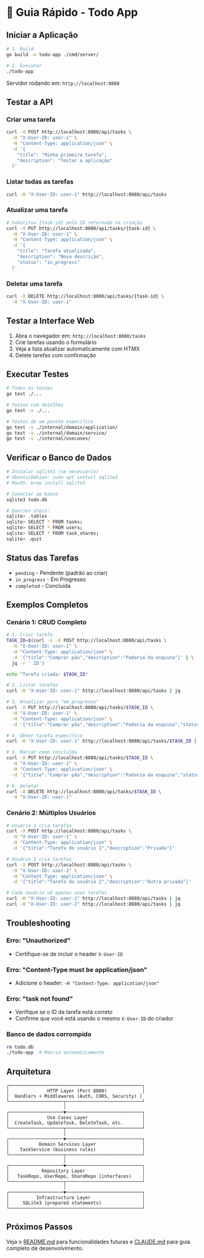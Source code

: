 # 🚀 Guia Rápido - Todo App

## Iniciar a Aplicação

```bash
# 1. Build
go build -o todo-app ./cmd/server/

# 2. Executar
./todo-app
```

Servidor rodando em: `http://localhost:8080`

## Testar a API

### Criar uma tarefa

```bash
curl -X POST http://localhost:8080/api/tasks \
  -H "X-User-ID: user-1" \
  -H "Content-Type: application/json" \
  -d '{
    "title": "Minha primeira tarefa",
    "description": "Testar a aplicação"
  }'
```

### Listar todas as tarefas

```bash
curl -H "X-User-ID: user-1" http://localhost:8080/api/tasks
```

### Atualizar uma tarefa

```bash
# Substitua {task-id} pelo ID retornado na criação
curl -X PUT http://localhost:8080/api/tasks/{task-id} \
  -H "X-User-ID: user-1" \
  -H "Content-Type: application/json" \
  -d '{
    "title": "Tarefa atualizada",
    "description": "Nova descrição",
    "status": "in_progress"
  }'
```

### Deletar uma tarefa

```bash
curl -X DELETE http://localhost:8080/api/tasks/{task-id} \
  -H "X-User-ID: user-1"
```

## Testar a Interface Web

1. Abra o navegador em: `http://localhost:8080/tasks`
2. Crie tarefas usando o formulário
3. Veja a lista atualizar automaticamente com HTMX
4. Delete tarefas com confirmação

## Executar Testes

```bash
# Todos os testes
go test ./...

# Testes com detalhes
go test -v ./...

# Testes de um pacote específico
go test -v ./internal/domain/application/
go test -v ./internal/domain/service/
go test -v ./internal/usecases/
```

## Verificar o Banco de Dados

```bash
# Instalar sqlite3 (se necessário)
# Ubuntu/Debian: sudo apt install sqlite3
# MacOS: brew install sqlite3

# Conectar ao banco
sqlite3 todo.db

# Queries úteis:
sqlite> .tables
sqlite> SELECT * FROM tasks;
sqlite> SELECT * FROM users;
sqlite> SELECT * FROM task_shares;
sqlite> .quit
```

## Status das Tarefas

- `pending` - Pendente (padrão ao criar)
- `in_progress` - Em Progresso
- `completed` - Concluída

## Exemplos Completos

### Cenário 1: CRUD Completo

```bash
# 1. Criar tarefa
TASK_ID=$(curl -s -X POST http://localhost:8080/api/tasks \
  -H "X-User-ID: user-1" \
  -H "Content-Type: application/json" \
  -d '{"title":"Comprar pão","description":"Padaria da esquina"}' | \
  jq -r '.ID')

echo "Tarefa criada: $TASK_ID"

# 2. Listar tarefas
curl -H "X-User-ID: user-1" http://localhost:8080/api/tasks | jq

# 3. Atualizar para "em progresso"
curl -X PUT http://localhost:8080/api/tasks/$TASK_ID \
  -H "X-User-ID: user-1" \
  -H "Content-Type: application/json" \
  -d '{"title":"Comprar pão","description":"Padaria da esquina","status":"in_progress"}'

# 4. Obter tarefa específica
curl -H "X-User-ID: user-1" http://localhost:8080/api/tasks/$TASK_ID | jq

# 5. Marcar como concluída
curl -X PUT http://localhost:8080/api/tasks/$TASK_ID \
  -H "X-User-ID: user-1" \
  -H "Content-Type: application/json" \
  -d '{"title":"Comprar pão","description":"Padaria da esquina","status":"completed"}'

# 6. Deletar
curl -X DELETE http://localhost:8080/api/tasks/$TASK_ID \
  -H "X-User-ID: user-1"
```

### Cenário 2: Múltiplos Usuários

```bash
# Usuário 1 cria tarefas
curl -X POST http://localhost:8080/api/tasks \
  -H "X-User-ID: user-1" \
  -H "Content-Type: application/json" \
  -d '{"title":"Tarefa do usuário 1","description":"Privada"}'

# Usuário 2 cria tarefas
curl -X POST http://localhost:8080/api/tasks \
  -H "X-User-ID: user-2" \
  -H "Content-Type: application/json" \
  -d '{"title":"Tarefa do usuário 2","description":"Outra privada"}'

# Cada usuário vê apenas suas tarefas
curl -H "X-User-ID: user-1" http://localhost:8080/api/tasks | jq
curl -H "X-User-ID: user-2" http://localhost:8080/api/tasks | jq
```

## Troubleshooting

### Erro: "Unauthorized"
- Certifique-se de incluir o header `X-User-ID`

### Erro: "Content-Type must be application/json"
- Adicione o header: `-H "Content-Type: application/json"`

### Erro: "task not found"
- Verifique se o ID da tarefa está correto
- Confirme que você está usando o mesmo `X-User-ID` do criador

### Banco de dados corrompido
```bash
rm todo.db
./todo-app  # Recria automaticamente
```

## Arquitetura

```
┌─────────────────────────────────────────────────┐
│              HTTP Layer (Port 8080)             │
│  Handlers + Middlewares (Auth, CORS, Security) │
└────────────────────┬────────────────────────────┘
                     │
┌────────────────────▼────────────────────────────┐
│              Use Cases Layer                    │
│  CreateTask, UpdateTask, DeleteTask, etc.       │
└────────────────────┬────────────────────────────┘
                     │
┌────────────────────▼────────────────────────────┐
│           Domain Services Layer                 │
│    TaskService (business rules)                 │
└────────────────────┬────────────────────────────┘
                     │
┌────────────────────▼────────────────────────────┐
│            Repository Layer                     │
│   TaskRepo, UserRepo, ShareRepo (interfaces)    │
└────────────────────┬────────────────────────────┘
                     │
┌────────────────────▼────────────────────────────┐
│          Infrastructure Layer                   │
│     SQLite3 (prepared statements)               │
└─────────────────────────────────────────────────┘
```

## Próximos Passos

Veja o [README.md](./README.md) para funcionalidades futuras e [CLAUDE.md](./CLAUDE.md) para guia completo de desenvolvimento.

